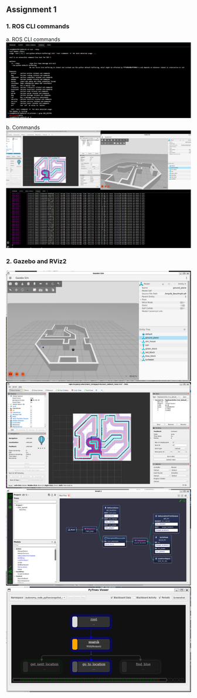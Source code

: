 ## Assignment 1

### 1. ROS CLI commands  
a. ROS CLI commands
![ROS CLI commands](https://github.com/Fitz-Yuan/AI-for-Robotics/blob/main/AI%20for%20robotics/ROS%20CLI%20commands%20.png?raw=true)  

b. Commands
![Commands](https://github.com/Fitz-Yuan/AI-for-Robotics/blob/main/AI%20for%20robotics/Commands.png?raw=true)  

### 2. Gazebo and RViz2  

![Gazebo](https://github.com/Fitz-Yuan/AI-for-Robotics/blob/main/AI%20for%20robotics/Gazebo.png?raw=true)  
![Rviz](https://github.com/Fitz-Yuan/AI-for-Robotics/blob/main/AI%20for%20robotics/Rviz.png?raw=true)  
![Groot2](https://github.com/Fitz-Yuan/AI-for-Robotics/blob/main/AI%20for%20robotics/Groot2.png?raw=true)  
![PyTrees](https://github.com/Fitz-Yuan/AI-for-Robotics/blob/main/AI%20for%20robotics/PyTrees.png?raw=true)  
